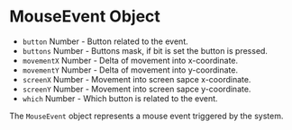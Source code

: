 # MouseEvent Object

* `button` Number - Button related to the event.
* `buttons` Number - Buttons mask, if bit is set the button is pressed.
* `movementX` Number - Delta of movement into x-coordinate.
* `movementY` Number - Delta of movement into y-coordinate.
* `screenX` Number - Movement into screen sapce x-coordinate.
* `screenY` Number - Movement into screen sapce y-coordinate.
* `which` Number - Which button is related to the event.

The `MouseEvent` object represents a mouse event triggered by the system.
